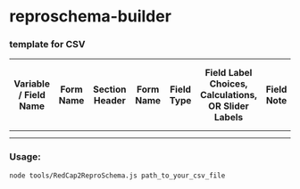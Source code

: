 # reproschema-builder

### template for CSV

| Variable / Field Name  | Form Name | Section Header | Form Name | Field Type | Field Label	Choices, Calculations, OR Slider Labels | Field Note | Text Validation Type OR Show Slider Number | Text Validation Min	| Text Validation Max	| Identifier?	| Branching Logic (Show field only if...)	| Required Field?	| Custom Alignment	|
| ------------- | ------------- | ------------- | ------------- | ------------- | ------------- | ------------- | ------------- | ------------- | ------------- | ------------- | ------------- | ------------- | ------------- |
|   |   |
|   |  |

							

### Usage: 
`node tools/RedCap2ReproSchema.js path_to_your_csv_file`
